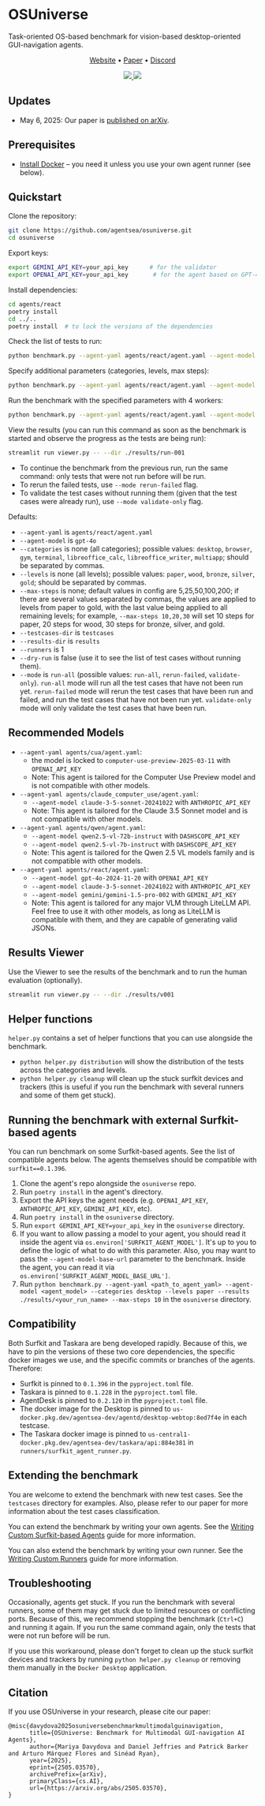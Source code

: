 # OSUniverse

Task-oriented OS-based benchmark for vision-based desktop-oriented GUI-navigation agents.

<p align="center">
  <a href="https://agentsea.github.io/osuniverse/">Website</a> •
  <a href="https://arxiv.org/abs/2505.03570">Paper</a> •
  <a href="https://discord.gg/hhaq7XYPS6">Discord</a>
</p>

<p align="center">
    <a href="https://img.shields.io/badge/PRs-Welcome-red">
        <img src="https://img.shields.io/badge/PRs-Welcome-red">
    </a>
    <a href="https://opensource.org/licenses/MIT">
        <img src="https://img.shields.io/badge/License-MIT-blue.svg">
    </a>
</p>

## Updates

* May 6, 2025: Our paper is [published on arXiv](https://arxiv.org/abs/2505.03570).

## Prerequisites

* [Install Docker](https://docs.docker.com/engine/install/) – you need it unless you use your own agent runner (see below).

## Quickstart

Clone the repository:

```bash
git clone https://github.com/agentsea/osuniverse.git
cd osuniverse
```

Export keys:

```bash
export GEMINI_API_KEY=your_api_key      # for the validator
export OPENAI_API_KEY=your_api_key       # for the agent based on GPT-4o
```

Install dependencies:

```bash 
cd agents/react
poetry install
cd ../..
poetry install  # to lock the versions of the dependencies
```

Check the list of tests to run:

```bash
python benchmark.py --agent-yaml agents/react/agent.yaml --agent-model gpt-4o --results results/run-001 --dry-run
```

Specify additional parameters (categories, levels, max steps):

```bash
python benchmark.py --agent-yaml agents/react/agent.yaml --agent-model gpt-4o --results results/run-001 --categories desktop,terminal --levels paper,wood --max-steps 10,30 --dry-run
```

Run the benchmark with the specified parameters with 4 workers:

```bash
python benchmark.py --agent-yaml agents/react/agent.yaml --agent-model gpt-4o --results-dir results/run-001 --categories desktop,terminal --levels paper,wood --max-steps 10,30 --runners 4
```

View the results (you can run this command as soon as the benchmark is started and observe the progress as the tests are being run):

```bash
streamlit run viewer.py -- --dir ./results/run-001
```

* To continue the benchmark from the previous run, run the same command: only tests that were not run before will be run.
* To rerun the failed tests, use `--mode rerun-failed` flag.
* To validate the test cases without running them (given that the test cases were already run), use `--mode validate-only` flag.

Defaults:

- `--agent-yaml` is `agents/react/agent.yaml`
- `--agent-model` is `gpt-4o`
- `--categories` is none (all categories); possible values: `desktop`, `browser`, `gym`, `terminal`, `libreoffice_calc`, `libreoffice_writer`, `multiapp`; should be separated by commas.
- `--levels` is none (all levels); possible values: `paper`, `wood`, `bronze`, `silver`, `gold`; should be separated by commas.
- `--max-steps` is none; default values in config are 5,25,50,100,200; if there are several values separated by commas, the values are applied to levels from paper to gold, with the last value being applied to all remaining levels; for example, `--max-steps 10,20,30` will set 10 steps for paper, 20 steps for wood, 30 steps for bronze, silver, and gold.
- `--testcases-dir` is `testcases`
- `--results-dir` is `results`
- `--runners` is 1
- `--dry-run` is false (use it to see the list of test cases without running them).
- `--mode` is `run-all` (possible values: `run-all`, `rerun-failed`, `validate-only`). `run-all` mode will run all the test cases that have not been run yet. `rerun-failed` mode will rerun the test cases that have been run and failed, and run the test cases that have not been run yet. `validate-only` mode will only validate the test cases that have been run.

## Recommended Models

* `--agent-yaml agents/cua/agent.yaml`:
    * the model is locked to `computer-use-preview-2025-03-11` with `OPENAI_API_KEY`
    * Note: This agent is tailored for the Computer Use Preview model and is not compatible with other models.
* `--agent-yaml agents/claude_computer_use/agent.yaml`:
    * `--agent-model claude-3-5-sonnet-20241022` with `ANTHROPIC_API_KEY`
    * Note: This agent is tailored for the Claude 3.5 Sonnet model and is not compatible with other models.
* `--agent-yaml agents/qwen/agent.yaml`:
    * `--agent-model qwen2.5-vl-72b-instruct` with `DASHSCOPE_API_KEY`
    * `--agent-model qwen2.5-vl-7b-instruct` with `DASHSCOPE_API_KEY`
    * Note: This agent is tailored for the Qwen 2.5 VL models family and is not compatible with other models.
* `--agent-yaml agents/react/agent.yaml`: 
    * `--agent-model gpt-4o-2024-11-20` with `OPENAI_API_KEY`
    * `--agent-model claude-3-5-sonnet-20241022` with `ANTHROPIC_API_KEY`
    * `--agent-model gemini/gemini-1.5-pro-002` with `GEMINI_API_KEY`
    * Note: This agent is tailored for any major VLM through LiteLLM API. Feel free to use it with other models, as long as LiteLLM is compatible with them, and they are capable of generating valid JSONs.

## Results Viewer

Use the Viewer to see the results of the benchmark and to run the human evaluation (optionally).

```bash
streamlit run viewer.py -- --dir ./results/v001
```

## Helper functions

`helper.py` contains a set of helper functions that you can use alongside the benchmark.

* `python helper.py distribution` will show the distribution of the tests across the categories and levels.
* `python helper.py cleanup` will clean up the stuck surfkit devices and trackers (this is useful if you run the benchmark with several runners and some of them get stuck).

## Running the benchmark with external Surfkit-based agents

You can run benchmark on some Surfkit-based agents. See the list of compatible agents below. The agents themselves should be compatible with `surfkit==0.1.396`.

1. Clone the agent's repo alongside the `osuniverse` repo.
2. Run `poetry install` in the agent's directory.
3. Export the API keys the agent needs (e.g. `OPENAI_API_KEY`, `ANTHROPIC_API_KEY`, `GEMINI_API_KEY`, etc).
4. Run `poetry install` in the `osuniverse` directory.
5. Run `export GEMINI_API_KEY=your_api_key` in the `osuniverse` directory.
6. If you want to allow passing a model to your agent, you should read it inside the agent via `os.environ['SURFKIT_AGENT_MODEL']`. It's up to you to define the logic of what to do with this parameter. Also, you may want to pass the `--agent-model-base-url` parameter to the benchmark. Inside the agent, you can read it via `os.environ['SURFKIT_AGENT_MODEL_BASE_URL']`.
7. Run `python benchmark.py --agent-yaml <path_to_agent_yaml> --agent-model <agent_model> --categories desktop --levels paper --results ./results/<your_run_name> --max-steps 10` in the `osuniverse` directory.

## Compatibility

Both Surfkit and Taskara are beng developed rapidly. Because of this, we have to pin the versions of these two core dependencies, the specific docker images we use, and the specific commits or branches of the agents. Therefore:

- Surfkit is pinned to `0.1.396` in the `pyproject.toml` file.
- Taskara is pinned to `0.1.228` in the `pyproject.toml` file.
- AgentDesk is pinned to `0.2.120` in the `pyproject.toml` file.
- The docker image for the Desktop is pinned to `us-docker.pkg.dev/agentsea-dev/agentd/desktop-webtop:8ed7f4e` in each testcase.
- The Taskara docker image is pinned to `us-central1-docker.pkg.dev/agentsea-dev/taskara/api:884e381` in `runners/surfkit_agent_runner.py`.

## Extending the benchmark

You are welcome to extend the benchmark with new test cases. See the `testcases` directory for examples. Also, please refer to our paper for more information about the test cases classification.

You can extend the benchmark by writing your own agents. See the [Writing Custom Surfkit-based Agents](docs/AGENTS.md) guide for more information.

You can also extend the benchmark by writing your own runner. See the [Writing Custom Runners](docs/RUNNERS.md) guide for more information.

## Troubleshooting

Occasionally, agents get stuck. If you run the benchmark with several runners, some of them may get stuck due to limited resources or conflicting ports. Because of this, we recommend stopping the benchmark (`Ctrl+C`) and running it again. If you run the same command again, only the tests that were not run before will be run.

If you use this workaround, please don't forget to clean up the stuck surfkit devices and trackers by running `python helper.py cleanup` or removing them manually in the `Docker Desktop` application.

## Citation

If you use OSUniverse in your research, please cite our paper:

```
@misc{davydova2025osuniversebenchmarkmultimodalguinavigation,
      title={OSUniverse: Benchmark for Multimodal GUI-navigation AI Agents}, 
      author={Mariya Davydova and Daniel Jeffries and Patrick Barker and Arturo Márquez Flores and Sinéad Ryan},
      year={2025},
      eprint={2505.03570},
      archivePrefix={arXiv},
      primaryClass={cs.AI},
      url={https://arxiv.org/abs/2505.03570}, 
}
```
